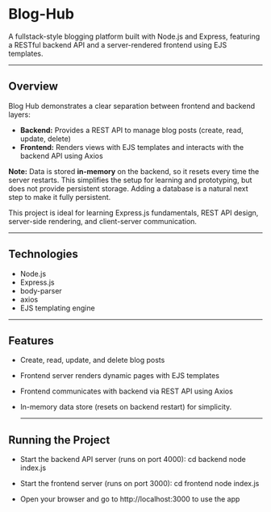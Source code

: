 # Blog-Hub

A fullstack-style blogging platform built with Node.js and Express, featuring a RESTful backend API and a server-rendered frontend using EJS templates.

---

## Overview

Blog Hub demonstrates a clear separation between frontend and backend layers:

- **Backend:** Provides a REST API to manage blog posts (create, read, update, delete)  
- **Frontend:** Renders views with EJS templates and interacts with the backend API using Axios  

**Note:** Data is stored **in-memory** on the backend, so it resets every time the server restarts. This simplifies the setup for learning and prototyping, but does not provide persistent storage. Adding a database is a natural next step to make it fully persistent.

This project is ideal for learning Express.js fundamentals, REST API design, server-side rendering, and client-server communication.

---

## Technologies

- Node.js  
- Express.js  
- body-parser  
- axios  
- EJS templating engine  

---

## Features

- Create, read, update, and delete blog posts
- Frontend server renders dynamic pages with EJS templates
- Frontend communicates with backend via REST API using Axios
- In-memory data store (resets on backend restart) for simplicity.

  ---

## Running the Project

- Start the backend API server (runs on port 4000):
cd backend
node index.js

- Start the frontend server (runs on port 3000):
  cd frontend
  node index.js

- Open your browser and go to http://localhost:3000 to use the app

